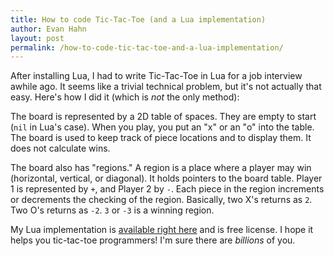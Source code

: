 ```yaml
---
title: How to code Tic-Tac-Toe (and a Lua implementation)
author: Evan Hahn
layout: post
permalink: /how-to-code-tic-tac-toe-and-a-lua-implementation/
---
```

After installing Lua, I had to write Tic-Tac-Toe in Lua for a job interview awhile ago. It seems like a trivial technical problem, but it's not actually that easy. Here's how I did it (which is *not* the only method):

The board is represented by a 2D table of spaces. They are empty to start (`nil` in Lua's case). When you play, you put an "x" or an "o" into the table. The board is used to keep track of piece locations and to display them. It does not calculate wins.

The board also has "regions." A region is a place where a player may win (horizontal, vertical, or diagonal). It holds pointers to the board table. Player 1 is represented by `+`, and Player 2 by `-`. Each piece in the region increments or decrements the checking of the region. Basically, two X's returns as `2`. Two O's returns as `-2`. `3` or `-3` is a winning region.

My Lua implementation is [available right here](https://gist.github.com/1135851) and is free license. I hope it helps you tic-tac-toe programmers! I'm sure there are *billions* of you.
